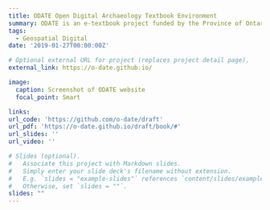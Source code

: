 ```yaml
---
title: ODATE Open Digital Archaeology Textbook Environment
summary: ODATE is an e-textbook project funded by the Province of Ontario’s eCampus Ontario Open Content Initiative. Digital archaeology encourages innovative and critical use of open access data and the development of digital tools that facilitate linkages and analysis across varied digital sources.
tags:
  - Geospatial Digital
date: '2019-01-27T00:00:00Z'

# Optional external URL for project (replaces project detail page).
external_link: https://o-date.github.io/

image:
  caption: Screenshot of ODATE website
  focal_point: Smart

links: 
url_code: 'https://github.com/o-date/draft'
url_pdf: 'https://o-date.github.io/draft/book/#'
url_slides: ''
url_video: ''

# Slides (optional).
#   Associate this project with Markdown slides.
#   Simply enter your slide deck's filename without extension.
#   E.g. `slides = "example-slides"` references `content/slides/example-slides.md`.
#   Otherwise, set `slides = ""`.
slides: ""
---
```


